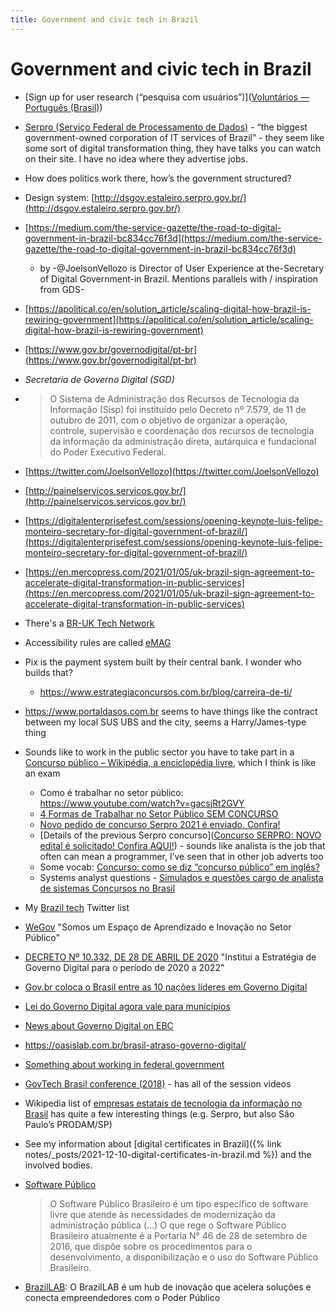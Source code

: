 ```yaml
---
title: Government and civic tech in Brazil
---
```


# Government and civic tech in Brazil

- [Sign up for user research (“pesquisa com usuários”)]([Voluntários — Português (Brasil)](https://www.gov.br/governodigital/pt-br/transformacao-digital/ferramentas/pesquisa-com-usuarios/voluntarios))
- [Serpro (Serviço Federal de Processamento de Dados)](https://www.serpro.gov.br) - “the biggest government-owned corporation of IT services of Brazil” - they seem like some sort of digital transformation thing, they have talks you can watch on their site. I have no idea where they advertise jobs.
- How does politics work there, how’s the government structured?
- Design system: [http://dsgov.estaleiro.serpro.gov.br/](http://dsgov.estaleiro.serpro.gov.br/)
- [https://medium.com/the-service-gazette/the-road-to-digital-government-in-brazil-bc834cc76f3d](https://medium.com/the-service-gazette/the-road-to-digital-government-in-brazil-bc834cc76f3d)
  - by -@JoelsonVellozo is Director of User Experience at the-Secretary of Digital Government-in Brazil. Mentions parallels with / inspiration from GDS-
- [https://apolitical.co/en/solution_article/scaling-digital-how-brazil-is-rewiring-government](https://apolitical.co/en/solution_article/scaling-digital-how-brazil-is-rewiring-government)
- [https://www.gov.br/governodigital/pt-br](https://www.gov.br/governodigital/pt-br)
- _Secretaria de Governo Digital (SGD)_
- > O Sistema de Administração dos Recursos de Tecnologia da Informação (Sisp) foi instituído pelo Decreto nº 7.579, de 11 de outubro de 2011, com o objetivo de organizar a operação, controle, supervisão e coordenação dos recursos de tecnologia da informação da administração direta, autárquica e fundacional do Poder Executivo Federal.
- [https://twitter.com/JoelsonVellozo](https://twitter.com/JoelsonVellozo)
- [http://painelservicos.servicos.gov.br/](http://painelservicos.servicos.gov.br/)
- [https://digitalenterprisefest.com/sessions/opening-keynote-luis-felipe-monteiro-secretary-for-digital-government-of-brazil/](https://digitalenterprisefest.com/sessions/opening-keynote-luis-felipe-monteiro-secretary-for-digital-government-of-brazil/)
- [https://en.mercopress.com/2021/01/05/uk-brazil-sign-agreement-to-accelerate-digital-transformation-in-public-services](https://en.mercopress.com/2021/01/05/uk-brazil-sign-agreement-to-accelerate-digital-transformation-in-public-services)
- There's a [BR-UK Tech Network](https://mobile.twitter.com/bruktechnetwork)
- Accessibility rules are called [eMAG](https://www.gov.br/governodigital/pt-br/acessibilidade-digital/modelo-de-acessibilidade)
- Pix is the payment system built by their central bank. I wonder who builds that?
  - https://www.estrategiaconcursos.com.br/blog/carreira-de-ti/
- https://www.portaldasos.com.br seems to have things like the contract between my local SUS UBS and the city, seems a Harry/James-type thing
- Sounds like to work in the public sector you have to take part in a [Concurso público – Wikipédia, a enciclopédia livre](https://pt.wikipedia.org/wiki/Concurso_p%C3%BAblico), which I think is like an exam
  - Como é trabalhar no setor público: https://www.youtube.com/watch?v=gacsjRt2GVY
  - [4 Formas de Trabalhar no Setor Público SEM CONCURSO](https://www.youtube.com/watch?v=BNuukXuG4q8)
  - [Novo pedido de concurso Serpro 2021 é enviado. Confira!](https://folhadirigida.com.br/concursos/noticias/servico-federal-de-processamento-de-dados-serpro/novo-pedido-de-concurso-serpro-2021-e-enviado-confira)
  - [Details of the previous Serpro concurso]([Concurso SERPRO: NOVO edital é solicitado! Confira AQUI!](https://www.estrategiaconcursos.com.br/blog/concurso-serpro/)) - sounds like analista is the job that often can mean a programmer, I’ve seen that in other job adverts too
  - Some vocab: [Concurso: como se diz “concurso público” em inglês?](https://www.teclasap.com.br/concurso/)
  - Systems analyst questions - [Simulados e questões cargo de analista de sistemas Concursos no Brasil](https://www.concursosnobrasil.com.br/questoes/analista-de-sistemas/)
- My [Brazil tech](https://twitter.com/i/lists/1350072432397316097) Twitter list
- [WeGov](https://twitter.com/wegov) "Somos um Espaço de Aprendizado e Inovação no Setor Público"
- [DECRETO Nº 10.332, DE 28 DE ABRIL DE 2020](https://www.in.gov.br/en/web/dou/-/decreto-n-10.332-de-28-de-abril-de-2020-254430358) "Institui a Estratégia de Governo Digital para o período de 2020 a 2022"
- [Gov.br coloca o Brasil entre as 10 nações líderes em Governo Digital](https://www.serpro.gov.br/menu/noticias/noticias-2021/gov-br-coloca-o-brasil-entre-as-10-nacoes-lideres-em-governo-digital)
- [Lei do Governo Digital agora vale para municípios](https://www.ipm.com.br/noticias/governo-digital/lei-do-governo-digital-agora-vale-para-municipios-tecnologia-ipm-esta-preparada/)
- [News about Governo Digital on EBC](https://agenciabrasil.ebc.com.br/tags/governo-digital)
- https://oasislab.com.br/brasil-atraso-governo-digital/
- [Something about working in federal government](https://www.gov.br/servidor/pt-br/assuntos/noticias/2022/marco/sougov-br-ja-tem-mais-de-200-mil-curriculos-cadastrados)
- [GovTech Brasil conference (2018)](https://govtechbrasil.org.br/) - has all of the session videos
- Wikipedia list of [empresas estatais de tecnologia da informação no Brasil](https://pt.wikipedia.org/wiki/Predefini%C3%A7%C3%A3o:Empresas_estatais_de_tecnologia_da_informa%C3%A7%C3%A3o_no_Brasil) has quite a few interesting things (e.g. Serpro, but also São Paulo’s PRODAM/SP)
- See my information about [digital certificates in Brazil]({% link notes/_posts/2021-12-10-digital-certificates-in-brazil.md %}) and the involved bodies.
- [Software Público](https://www.gov.br/governodigital/pt-br/software-publico)

  > O Software Público Brasileiro é um tipo específico de software livre que atende às necessidades de modernização da administração pública (…) O que rege o Software Público Brasileiro atualmente é a Portaria N° 46 de 28 de setembro de 2016, que dispõe sobre os procedimentos para o desenvolvimento, a disponibilização e o uso do Software Público Brasileiro.

- [BrazilLAB](https://brazillab.org.br/): O BrazilLAB é um hub de inovação que acelera soluções e conecta empreendedores com o Poder Público
